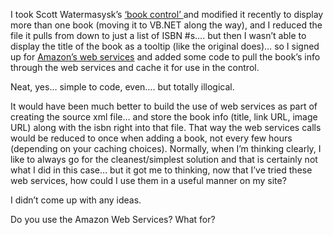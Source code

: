 I took Scott Watermasysk&#8217;s <a href="http://scottwater.com/blog/articles/BookControl.aspx" target="_blank">&#8216;book control&#8217; </a>and modified it recently to display more than one book (moving it to VB.NET along the way), and I reduced the file it pulls from down to just a list of ISBN #s&#8230;. but then I wasn&#8217;t able to display the title of the book as a tooltip (like the original does)&#8230; so I signed up for <a href="http://www.amazon.com/gp/aws/landing.html/ref=gw1_mm_4/104-8667232-8399159" target="_blank">Amazon&#8217;s web services</a> and added some code to pull the book&#8217;s info through the web services and cache it for use in the control.

Neat, yes&#8230; simple to code, even&#8230;. but totally illogical.

It would have been much better to build the use of web services as part of creating the source xml file&#8230; and store the book info (title, link URL, image URL) along with the isbn right into that file. That way the web services calls would be reduced to once when adding a book, not every few hours (depending on your caching choices). Normally, when I&#8217;m thinking clearly, I like to always go for the cleanest/simplest solution and that is certainly not what I did in this case&#8230; but it got me to thinking, now that I&#8217;ve tried these web services, how could I use them in a useful manner on my site?

I didn&#8217;t come up with any ideas.

Do you use the Amazon Web Services? What for?
